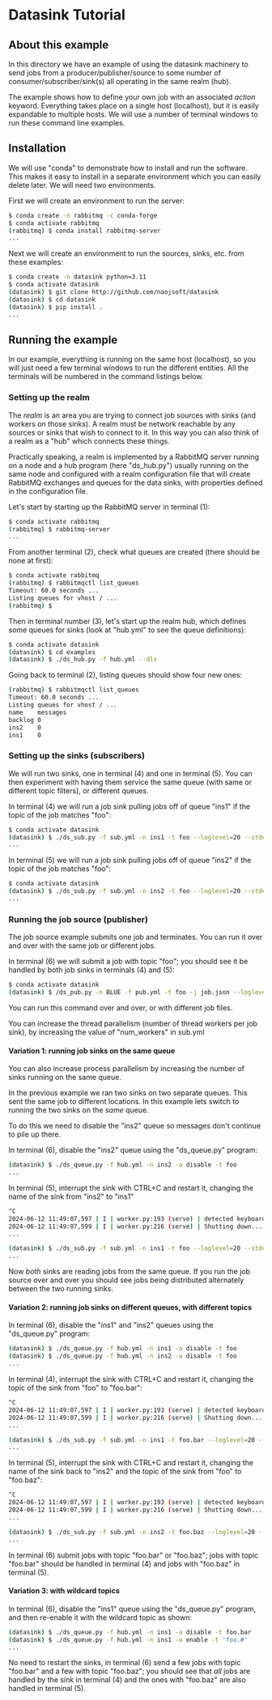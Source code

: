 # Datasink Tutorial

## About this example

In this directory we have an example of using the datasink machinery
to send jobs from a producer/publisher/source to some number of
consumer/subscriber/sink(s) all operating in the same realm (hub).

The example shows how to define your own job with an associated *action*
keyword.  Everything takes place on a single host (localhost), but it is
easily expandable to multiple hosts.  We will use a number of terminal
windows to run these command line examples.

## Installation

We will use "conda" to demonstrate how to install and run the software.
This makes it easy to install in a separate environment which you can
easily delete later.  We will need two environments.

First we will create an environment to run the server:

```bash
$ conda create -n rabbitmq -c conda-forge
$ conda activate rabbitmq
(rabbitmq) $ conda install rabbitmq-server
...
```

Next we will create an environment to run the sources, sinks, etc. from
these examples:

```bash
$ conda create -n datasink python=3.11
$ conda activate datasink
(datasink) $ git clone http://github.com/naojsoft/datasink
(datasink) $ cd datasink
(datasink) $ pip install .
...
```

## Running the example

In our example, everything is running on the same host (localhost), so
you will just need a few terminal windows to run the different entities.
All the terminals will be numbered in the command listings below.

### Setting up the realm

The *realm* is an area you are trying to connect job sources with sinks
(and workers on those sinks).  A realm must be network reachable by any
sources or sinks that wish to connect to it.  In this way you can also
think of a realm as a "hub" which connects these things.

Practically speaking, a realm is implemented by a RabbitMQ server running
on a node and a hub program (here "ds_hub.py") usually running on the same
node and configured with a realm configuration file that will create
RabbitMQ exchanges and queues for the data sinks, with properties defined
in the configuration file.

Let's start by starting up the RabbitMQ server in terminal (1):

```bash
$ conda activate rabbitmq
(rabbitmq) $ rabbitmq-server
...
```

From another terminal (2), check what queues are created (there should be none
at first):

```bash
$ conda activate rabbitmq
(rabbitmq) $ rabbitmqctl list_queues
Timeout: 60.0 seconds ...
Listing queues for vhost / ...
(rabbitmq) $
```

Then in terminal number (3), let's start up the realm hub, which defines
some queues for sinks (look at "hub.yml" to see the queue definitions):

```bash
$ conda activate datasink
(datasink) $ cd examples
(datasink) $ ./ds_hub.py -f hub.yml --dlx
```

Going back to terminal (2), listing queues should show four new ones:

```bash
(rabbitmq) $ rabbitmqctl list_queues
Timeout: 60.0 seconds ...
Listing queues for vhost / ...
name	messages
backlog	0
ins2	0
ins1	0
```

### Setting up the sinks (subscribers)

We will run two sinks, one in terminal (4) and one in terminal (5). You
can then experiment with having them service the same queue (with same or
different topic filters), or different queues.

In terminal (4) we will run a job sink pulling jobs off of queue "ins1"
if the topic of the job matches "foo":

```bash
$ conda activate datasink
(datasink) $ ./ds_sub.py -f sub.yml -n ins1 -t foo --loglevel=20 --stderr
...
```

In terminal (5)  we will run a job sink pulling jobs off of queue "ins2"
if the topic of the job matches "foo":

```bash
$ conda activate datasink
(datasink) $ ./ds_sub.py -f sub.yml -n ins2 -t foo --loglevel=20 --stderr
...
```

### Running the job source (publisher)

The job source example submits one job and terminates.  You can run it over
and over with the same job or different jobs.

In terminal (6) we will submit a job with topic "foo"; you should see it be
handled by both job sinks in terminals (4) and (5):

```bash
$ conda activate datasink
(datasink) $ /ds_pub.py -n BLUE -f pub.yml -t foo -j job.json --loglevel=20 --stderr
```

You can run this command over and over, or with different job files.

You can increase the thread parallelism (number of thread workers per job
sink), by increasing the value of "num_workers" in sub.yml

#### Variation 1: running job sinks on the same queue

You can also increase process parallelism by increasing the number of sinks
running on the same queue.

In the previous example we ran two sinks on two separate queues.  This sent
the same job to different locations.  In this example lets switch to running
the two sinks on the *same* queue.

To do this we need to disable the "ins2" queue so messages don't continue
to pile up there.

In terminal (6), disable the "ins2" queue using the "ds_queue.py" program:

```bash
(datasink) $ ./ds_queue.py -f hub.yml -n ins2 -a disable -t foo
...
```

In terminal (5), interrupt the sink with CTRL+C and restart it, changing 
the name of the sink from "ins2" to "ins1"

```bash
^C
2024-06-12 11:49:07,597 | I | worker.py:193 (serve) | detected keyboard interrupt!
2024-06-12 11:49:07,599 | I | worker.py:216 (serve) | Shutting down...
...

(datasink) $ ./ds_sub.py -f sub.yml -n ins1 -t foo --loglevel=20 --stderr
...
```

Now *both* sinks are reading jobs from the same queue.  If you run the job
source over and over you should see jobs being distributed alternately between
the two running sinks.

#### Variation 2: running job sinks on different queues, with different topics

In terminal (6), disable the "ins1" and "ins2" queues using the "ds_queue.py"
program:

```bash
(datasink) $ ./ds_queue.py -f hub.yml -n ins1 -a disable -t foo
(datasink) $ ./ds_queue.py -f hub.yml -n ins2 -a disable -t foo
...
```

In terminal (4), interrupt the sink with CTRL+C and restart it, changing 
the topic of the sink from "foo" to "foo.bar":

```bash
^C
2024-06-12 11:49:07,597 | I | worker.py:193 (serve) | detected keyboard interrupt!
2024-06-12 11:49:07,599 | I | worker.py:216 (serve) | Shutting down...
...

(datasink) $ ./ds_sub.py -f sub.yml -n ins1 -t foo.bar --loglevel=20 --stderr
...
```

In terminal (5), interrupt the sink with CTRL+C and restart it, changing 
the name of the sink back to "ins2" and the topic of the sink from "foo"
to "foo.baz":

```bash
^C
2024-06-12 11:49:07,597 | I | worker.py:193 (serve) | detected keyboard interrupt!
2024-06-12 11:49:07,599 | I | worker.py:216 (serve) | Shutting down...
...

(datasink) $ ./ds_sub.py -f sub.yml -n ins2 -t foo.baz --loglevel=20 --stderr
...
```

In terminal (6) submit jobs with topic "foo.bar" or "foo.baz"; jobs with
topic "foo.bar" should be handled in terminal (4) and jobs with "foo.baz"
in terminal (5).

#### Variation 3: with wildcard topics

In terminal (6), disable the "ins1" queue using the "ds_queue.py"
program, and then re-enable it with the wildcard topic as shown:

```bash
(datasink) $ ./ds_queue.py -f hub.yml -n ins1 -a disable -t foo.bar
(datasink) $ ./ds_queue.py -f hub.yml -n ins1 -a enable -t 'foo.#'
...
```

No need to restart the sinks, in terminal (6) send a few jobs with
topic "foo.bar" and a few with topic "foo.baz"; you should see that *all*
jobs are handled by the sink in terminal (4) and the ones with "foo.baz"
are also handled in terminal (5).



